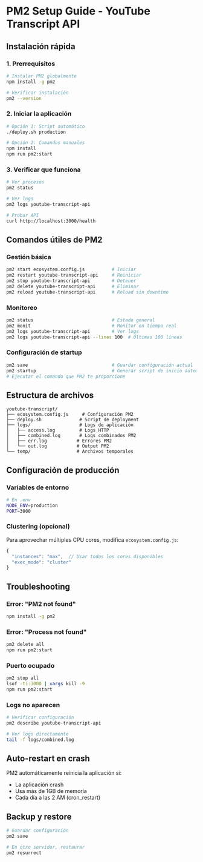 # PM2 Setup Guide - YouTube Transcript API

## Instalación rápida

### 1. Prerrequisitos
```bash
# Instalar PM2 globalmente
npm install -g pm2

# Verificar instalación
pm2 --version
```

### 2. Iniciar la aplicación
```bash
# Opción 1: Script automático
./deploy.sh production

# Opción 2: Comandos manuales
npm install
npm run pm2:start
```

### 3. Verificar que funciona
```bash
# Ver procesos
pm2 status

# Ver logs
pm2 logs youtube-transcript-api

# Probar API
curl http://localhost:3000/health
```

## Comandos útiles de PM2

### Gestión básica
```bash
pm2 start ecosystem.config.js          # Iniciar
pm2 restart youtube-transcript-api     # Reiniciar
pm2 stop youtube-transcript-api        # Detener
pm2 delete youtube-transcript-api      # Eliminar
pm2 reload youtube-transcript-api      # Reload sin downtime
```

### Monitoreo
```bash
pm2 status                             # Estado general
pm2 monit                              # Monitor en tiempo real
pm2 logs youtube-transcript-api        # Ver logs
pm2 logs youtube-transcript-api --lines 100  # Últimas 100 líneas
```

### Configuración de startup
```bash
pm2 save                               # Guardar configuración actual
pm2 startup                            # Generar script de inicio automático
# Ejecutar el comando que PM2 te proporcione
```

## Estructura de archivos

```
youtube-transcript/
├── ecosystem.config.js     # Configuración PM2
├── deploy.sh              # Script de deployment
├── logs/                  # Logs de aplicación
│   ├── access.log         # Logs HTTP
│   ├── combined.log       # Logs combinados PM2
│   ├── err.log           # Errores PM2
│   └── out.log           # Output PM2
└── temp/                 # Archivos temporales
```

## Configuración de producción

### Variables de entorno
```bash
# En .env
NODE_ENV=production
PORT=3000
```

### Clustering (opcional)
Para aprovechar múltiples CPU cores, modifica `ecosystem.config.js`:
```javascript
{
  "instances": "max",  // Usar todos los cores disponibles
  "exec_mode": "cluster"
}
```

## Troubleshooting

### Error: "PM2 not found"
```bash
npm install -g pm2
```

### Error: "Process not found"
```bash
pm2 delete all
npm run pm2:start
```

### Puerto ocupado
```bash
pm2 stop all
lsof -ti:3000 | xargs kill -9
npm run pm2:start
```

### Logs no aparecen
```bash
# Verificar configuración
pm2 describe youtube-transcript-api

# Ver logs directamente
tail -f logs/combined.log
```

## Auto-restart en crash

PM2 automáticamente reinicia la aplicación si:
- La aplicación crash
- Usa más de 1GB de memoria
- Cada día a las 2 AM (cron_restart)

## Backup y restore

```bash
# Guardar configuración
pm2 save

# En otro servidor, restaurar
pm2 resurrect
```
